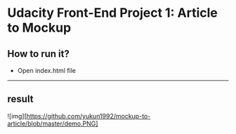 # Udacity Front-End Project 1: Article to Mockup

## How to run it?

* Open index.html file 
---------------------------------
## result
![img][https://github.com/yukun1992/mockup-to-article/blob/master/demo.PNG]


